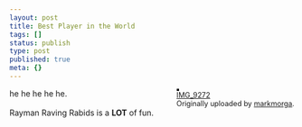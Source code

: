 ```yaml
---
layout: post
title: Best Player in the World
tags: []
status: publish
type: post
published: true
meta: {}
---
```

<div style="float: right; margin-left: 10px; margin-bottom: 10px;">
 <a href="http://www.flickr.com/photos/markmorga/351312874/" title="photo sharing"><img src="http://farm1.static.flickr.com/142/351312874_dcc05b5666_m.jpg" alt="" style="border: solid 2px #000000;" /></a>
 <br />
 <span style="font-size: 0.9em; margin-top: 0px;">
  <a href="http://www.flickr.com/photos/markmorga/351312874/">IMG_9272</a>
  <br />
  Originally uploaded by <a href="http://www.flickr.com/people/markmorga/">markmorga</a>.
 </span>
</div>
he he he he he.<br />
<br />
Rayman Raving Rabids is a <b>LOT</b> of fun.
<br clear="all" />
